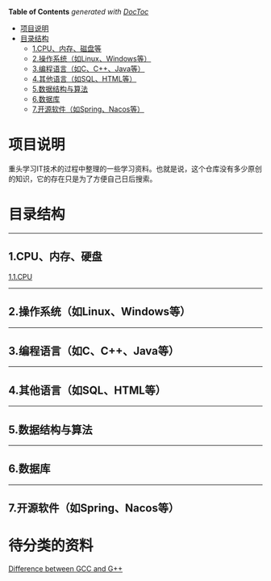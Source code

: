 <!-- START doctoc generated TOC please keep comment here to allow auto update -->
<!-- DON'T EDIT THIS SECTION, INSTEAD RE-RUN doctoc TO UPDATE -->
**Table of Contents**  *generated with [DocToc](https://github.com/thlorenz/doctoc)*

- [项目说明](#%E9%A1%B9%E7%9B%AE%E8%AF%B4%E6%98%8E)
- [目录结构](#%E7%9B%AE%E5%BD%95%E7%BB%93%E6%9E%84)
  - [1.CPU、内存、磁盘等](#1cpu%E5%86%85%E5%AD%98%E7%A3%81%E7%9B%98%E7%AD%89)
  - [2.操作系统（如Linux、Windows等）](#2%E6%93%8D%E4%BD%9C%E7%B3%BB%E7%BB%9F%E5%A6%82linuxwindows%E7%AD%89)
  - [3.编程语言（如C、C++、Java等）](#3%E7%BC%96%E7%A8%8B%E8%AF%AD%E8%A8%80%E5%A6%82ccjava%E7%AD%89)
  - [4.其他语言（如SQL、HTML等）](#4%E5%85%B6%E4%BB%96%E8%AF%AD%E8%A8%80%E5%A6%82sqlhtml%E7%AD%89)
  - [5.数据结构与算法](#5%E6%95%B0%E6%8D%AE%E7%BB%93%E6%9E%84%E4%B8%8E%E7%AE%97%E6%B3%95)
  - [6.数据库](#6%E6%95%B0%E6%8D%AE%E5%BA%93)
  - [7.开源软件（如Spring、Nacos等）](#7%E5%BC%80%E6%BA%90%E8%BD%AF%E4%BB%B6%E5%A6%82springnacos%E7%AD%89)

<!-- END doctoc generated TOC please keep comment here to allow auto update -->


# 项目说明

重头学习IT技术的过程中整理的一些学习资料。也就是说，这个仓库没有多少原创的知识，它的存在只是为了方便自己日后搜索。

# 目录结构

***

## 1.CPU、内存、硬盘

[1.1.CPU](./1.CPU_Memory_Disk/1.1.CPU.md)



***

## 2.操作系统（如Linux、Windows等）

***

## 3.编程语言（如C、C++、Java等）

***

## 4.其他语言（如SQL、HTML等）

***

## 5.数据结构与算法

***

## 6.数据库

***

## 7.开源软件（如Spring、Nacos等）



# 待分类的资料

[Difference between GCC and G++](https://www.geeksforgeeks.org/difference-between-gcc-and-g/)



